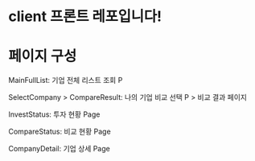 # client 프론트 레포입니다!

# 페이지 구성
MainFullList: 기업 전체 리스트 조회 P

SelectCompany > CompareResult: 나의 기업 비교 선택 P > 비교 결과 페이지

InvestStatus: 투자 현황 Page

CompareStatus: 비교 현황 Page

CompanyDetail: 기업 상세 Page
